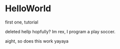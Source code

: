 # HelloWorld
first one, tutorial

 
 deleted hellp hopfully?
Im rex, I program a play soccer.

aight, so does this work
 yayaya 
